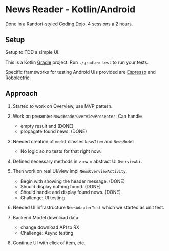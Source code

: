 # News Reader - Kotlin/Android

Done in a Randori-styled [Coding Dojo](http://codingdojo.org/WhatIsCodingDojo/), 
4 sessions a 2 hours.

## Setup

Setup to TDD a simple UI.

This is a Kotlin [Gradle](https://gradle.org/) project. Run `./gradlew test` to run your tests.

Specific frameworks for testing Android UIs provided are [Espresso](https://developer.android.com/training/testing/espresso) and [Robolectric](http://robolectric.org/).

## Approach

1. Started to work on Overview, use MVP pattern.

2. Work on presenter `NewsReaderOverviewPresenter`. Can handle

   - empty result and (DONE)
   - propagate found news. (DONE)

3. Needed creation of `model` classes `NewsItem` and `NewsModel`.

   - No logic so no tests for that right now.

4. Defined necessary methods in `view` = abstract UI `OverviewUi`.
5. Then work on real UI/view impl `NewsOverviewActivity`.

   - Begin with showing the header message. (DONE)
   - Should display nothing found. (DONE)
   - Should handle and display found news. (DONE)
   - Challenge: UI testing

6. Needed UI infrastructure `NewsAdapterTest` which we started as unit test.

7. Backend Model download data.

   - change download API to RX
   - Challenge: Async testing

8. Continue UI with click of item, etc.
